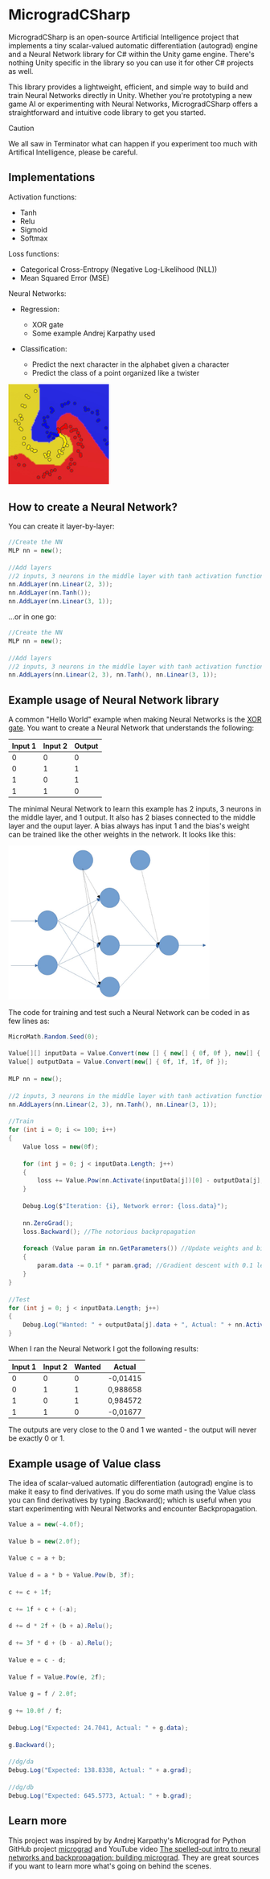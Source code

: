 # MicrogradCSharp

MicrogradCSharp is an open-source Artificial Intelligence project that implements a tiny scalar-valued automatic differentiation (autograd) engine and a Neural Network library for C# within the Unity game engine. There's nothing Unity specific in the library so you can use it for other C# projects as well.  

This library provides a lightweight, efficient, and simple way to build and train Neural Networks directly in Unity. Whether you're prototyping a new game AI or experimenting with Neural Networks, MicrogradCSharp offers a straightforward and intuitive code library to get you started.

> [!CAUTION]
> We all saw in Terminator what can happen if you experiment too much with Artifical Intelligence, please be careful.  


## Implementations

Activation functions:

* Tanh
* Relu
* Sigmoid
* Softmax

Loss functions:

* Categorical Cross-Entropy (Negative Log-Likelihood (NLL))
* Mean Squared Error (MSE)

Neural Networks:

* Regression:
	* XOR gate
	* Some example Andrej Karpathy used

* Classification:
	* Predict the next character in the alphabet given a character
	* Predict the class of a point organized like a twister

<img src="/_media/twister-classification.jpg" width="200">

## How to create a Neural Network?

You can create it layer-by-layer:

```csharp
//Create the NN
MLP nn = new();

//Add layers
//2 inputs, 3 neurons in the middle layer with tanh activation function, 1 output with no activation function
nn.AddLayer(nn.Linear(2, 3));
nn.AddLayer(nn.Tanh());
nn.AddLayer(nn.Linear(3, 1));
```


...or in one go:

```csharp
//Create the NN
MLP nn = new();

//Add layers
//2 inputs, 3 neurons in the middle layer with tanh activation function, 1 output with no activation function
nn.AddLayers(nn.Linear(2, 3), nn.Tanh(), nn.Linear(3, 1));
```


## Example usage of Neural Network library

A common "Hello World" example when making Neural Networks is the [XOR gate](https://en.wikipedia.org/wiki/XOR_gate). You want to create a Neural Network that understands the following:

| Input 1  | Input  2 | Output   |
| ---------| -------- | -------- |
| 0        | 0        | 0        |
| 0        | 1        | 1        |
| 1        | 0        | 1        |
| 1        | 1        | 0        |

The minimal Neural Network to learn this example has 2 inputs, 3 neurons in the middle layer, and 1 output. It also has 2 biases connected to the middle layer and the ouput layer. A bias always has input 1 and the bias's weight can be trained like the other weights in the network. It looks like this: 

<img src="/_media/neural-network-2-3-1.jpg" width="400">

The code for training and test such a Neural Network can be coded in as few lines as:

```csharp
MicroMath.Random.Seed(0);

Value[][] inputData = Value.Convert(new [] { new[] { 0f, 0f }, new[] { 0f, 1f }, new[] { 1f, 0f }, new[] { 1f, 1f } });
Value[] outputData = Value.Convert(new[] { 0f, 1f, 1f, 0f });

MLP nn = new();

//2 inputs, 3 neurons in the middle layer with tanh activation function, 1 output with no activation function
nn.AddLayers(nn.Linear(2, 3), nn.Tanh(), nn.Linear(3, 1)); 

//Train
for (int i = 0; i <= 100; i++)
{
    Value loss = new(0f);

    for (int j = 0; j < inputData.Length; j++) 
    {
        loss += Value.Pow(nn.Activate(inputData[j])[0] - outputData[j], 2f); //MSE loss function without the M
    }

    Debug.Log($"Iteration: {i}, Network error: {loss.data}");

    nn.ZeroGrad();
    loss.Backward(); //The notorious backpropagation

    foreach (Value param in nn.GetParameters()) //Update weights and biases
    {
        param.data -= 0.1f * param.grad; //Gradient descent with 0.1 learning rate
    }
}

//Test
for (int j = 0; j < inputData.Length; j++)
{
    Debug.Log("Wanted: " + outputData[j].data + ", Actual: " + nn.Activate(inputData[j])[0].data);
}
```

When I ran the Neural Network I got the following results:

| Input 1  | Input  2 | Wanted   | Actual   |
| ---------| -------- | -------- | -------- |
| 0        | 0        | 0        | -0,01415 |
| 0        | 1        | 1        | 0,988658 |
| 1        | 0        | 1        | 0,984572 |
| 1        | 1        | 0        | -0,01677 |

The outputs are very close to the 0 and 1 we wanted - the output will never be exactly 0 or 1. 


## Example usage of Value class

The idea of scalar-valued automatic differentiation (autograd) engine is to make it easy to find derivatives. If you do some math using the Value class you can find derivatives by typing .Backward(); which is useful when you start experimenting with Neural Networks and encounter Backpropagation.  

```csharp
Value a = new(-4.0f);

Value b = new(2.0f);

Value c = a + b;

Value d = a * b + Value.Pow(b, 3f);

c += c + 1f;

c += 1f + c + (-a);

d += d * 2f + (b + a).Relu();

d += 3f * d + (b - a).Relu();

Value e = c - d;

Value f = Value.Pow(e, 2f);

Value g = f / 2.0f;

g += 10.0f / f;

Debug.Log("Expected: 24.7041, Actual: " + g.data);

g.Backward();

//dg/da
Debug.Log("Expected: 138.8338, Actual: " + a.grad);

//dg/db
Debug.Log("Expected: 645.5773, Actual: " + b.grad);
```


## Learn more

This project was inspired by by Andrej Karpathy's Micrograd for Python GitHub project [micrograd](https://github.com/karpathy/micrograd) and YouTube video [The spelled-out intro to neural networks and backpropagation: building micrograd](https://www.youtube.com/watch?v=VMj-3S1tku0). They are great sources if you want to learn more what's going on behind the scenes. 
